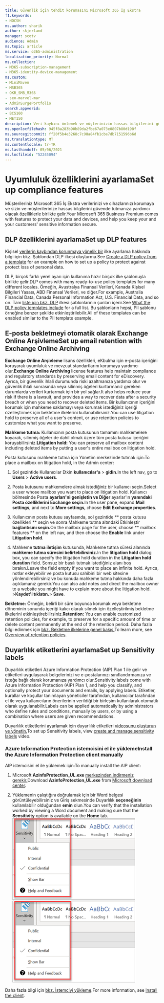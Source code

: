 ```yaml
---
title: Güvenlik için tehdit korumasını Microsoft 365 İş Ekstra
f1.keywords:
- NOCSH
ms.author: sharik
author: skjerland
manager: scotv
audience: Admin
ms.topic: article
ms.service: o365-administration
localization_priority: Normal
ms.collection:
- M365-subscription-management
- M365-identity-device-management
ms.custom:
- MiniMaven
- MSB365
- OKR_SMB_M365
- seo-marvel-mar
- AdminSurgePortfolio
search.appverid:
- BCS160
- MET150
description: Veri kaybını önlemek ve müşterinizin hassas bilgilerini güvende tutmaya yardımcı olmak için uyumluluk özelliklerini ayarlayın.
ms.openlocfilehash: 945f8a283b90b89da2fbe67a073e0807b80d198f
ms.sourcegitcommit: ff20f5b4e3268c7c98a84fb1cbe7db7151596b6d
ms.translationtype: MT
ms.contentlocale: tr-TR
ms.lasthandoff: 05/06/2021
ms.locfileid: "52245094"
---
```

# <a name="set-up-compliance-features"></a><span data-ttu-id="ef1bb-103">Uyumluluk özelliklerini ayarlama</span><span class="sxs-lookup"><span data-stu-id="ef1bb-103">Set up compliance features</span></span>

<span data-ttu-id="ef1bb-104">Müşterileriniz Microsoft 365 İş Ekstra verilerinizi ve cihazlarınızı korumaya ve sizin ve müşterilerinize hassas bilgilerini güvende tutmanıza yardımcı olacak özelliklerle birlikte gelir.</span><span class="sxs-lookup"><span data-stu-id="ef1bb-104">Your Microsoft 365 Business Premium comes with features to protect your data and devices, and help you keep your and your customers' sensitive information secure.</span></span>

## <a name="set-up-dlp-features"></a><span data-ttu-id="ef1bb-105">DLP özelliklerini ayarlama</span><span class="sxs-lookup"><span data-stu-id="ef1bb-105">Set up DLP features</span></span>

<span data-ttu-id="ef1bb-106">Kişisel [verilerin kaybından korunmaya yönelik bir](../compliance/create-a-dlp-policy-from-a-template.md) ilke ayarlama hakkında bilgi için bkz. Şablondan DLP ilkesi oluşturma.</span><span class="sxs-lookup"><span data-stu-id="ef1bb-106">See [Create a DLP policy from a template](../compliance/create-a-dlp-policy-from-a-template.md) for an example on how to set up a policy to protect against protect loss of personal data.</span></span> 
  
<span data-ttu-id="ef1bb-107">DLP, birçok farklı yerel ayarı için kullanıma hazır birçok ilke şablonuyla birlikte gelir.</span><span class="sxs-lookup"><span data-stu-id="ef1bb-107">DLP comes with many ready-to-use policy templates for many different locales.</span></span> <span data-ttu-id="ef1bb-108">Örneğin, Avustralya Finansal Verileri, Kanada Kişisel Bilgileri Yasası, ABD Finansal Verileri, ve diğer.</span><span class="sxs-lookup"><span data-stu-id="ef1bb-108">For example, Australia Financial Data, Canada Personal Information Act, U.S. Financial Data, and so on.</span></span> <span data-ttu-id="ef1bb-109">Tam [liste için bkz. DLP](../compliance/what-the-dlp-policy-templates-include.md) ilkesi şablonlarının şunları içerir.</span><span class="sxs-lookup"><span data-stu-id="ef1bb-109">See [What the DLP policy templates include](../compliance/what-the-dlp-policy-templates-include.md) for a full list.</span></span> <span data-ttu-id="ef1bb-110">Bu şablonların hepsi, PII şablonu örneğine benzer şekilde etkinleştirilebilir.</span><span class="sxs-lookup"><span data-stu-id="ef1bb-110">All of these templates can be enabled similar to the PII template example.</span></span> 
  
## <a name="set-up-email-retention-with-exchange-online-archiving"></a><span data-ttu-id="ef1bb-111">E-posta bekletmeyi otomatik olarak Exchange Online Arşivleme</span><span class="sxs-lookup"><span data-stu-id="ef1bb-111">Set up email retention with Exchange Online Archiving</span></span>

 <span data-ttu-id="ef1bb-112">**Exchange Online Arşivleme** lisans özellikleri, eKbulma için e-posta içeriğini koruyarak uyumluluk ve mevzuat standartlarını korumaya yardımcı olur.</span><span class="sxs-lookup"><span data-stu-id="ef1bb-112">**Exchange Online Archiving** license features help maintain compliance and regulatory standards by preserving email content for eDiscovery.</span></span> <span data-ttu-id="ef1bb-113">Ayrıca, bir güvenlik ihlali durumunda riski azaltmanıza yardımcı olur ve güvenlik ihlali sonrasında veya silinmiş öğeleri kurtarmanız gereken durumlarda verileri kurtarmak için bir yol sağlar.</span><span class="sxs-lookup"><span data-stu-id="ef1bb-113">It also helps reduce your risk if there is a lawsuit, and provides a way to recover data after a security breach or when you need to recover deleted items.</span></span> <span data-ttu-id="ef1bb-114">Bir kullanıcının içeriğini korumak için mahkeme saklamayı veya korumak istediğiniz içeriği özelleştirmek için bekletme ilkelerini kullanabilirsiniz.</span><span class="sxs-lookup"><span data-stu-id="ef1bb-114">You can use litigation hold to preserve all of a user's content, or use retention policies to customize what you want to preserve.</span></span>
  
<span data-ttu-id="ef1bb-115">**Mahkeme tutma:** Kullanıcının posta kutusunun tamamını mahkemelere koyarak, silinmiş öğeler de dahil olmak üzere tüm posta kutusu içeriğini koruyabilirsiniz.</span><span class="sxs-lookup"><span data-stu-id="ef1bb-115">**Litigation hold:** You can preserve all mailbox content including deleted items by putting a user's entire mailbox on litigation hold.</span></span> 
    
<span data-ttu-id="ef1bb-116">Posta kutusunu mahkeme tutma için Yönetim merkezinde tutmak için:</span><span class="sxs-lookup"><span data-stu-id="ef1bb-116">To place a mailbox on litigation hold, in the Admin center:</span></span>
    
1. <span data-ttu-id="ef1bb-117">Sol gezintide Kullanıcılar Etkin **kullanıcılar'a** \> **gidin.**</span><span class="sxs-lookup"><span data-stu-id="ef1bb-117">In the left nav, go to **Users** \> **Active users**.</span></span>
    
2. <span data-ttu-id="ef1bb-118">Posta kutusunu mahkemelere almak istediğiniz bir kullanıcı seçin.</span><span class="sxs-lookup"><span data-stu-id="ef1bb-118">Select a user whose mailbox you want to place on litigation hold.</span></span> <span data-ttu-id="ef1bb-119">Kullanıcı bölmesinde Posta **ayarları'ni genişletin ve Diğer** ayarlar'ın **yanındaki Posta özelliklerini** **Exchange seçin.**</span><span class="sxs-lookup"><span data-stu-id="ef1bb-119">In the user pane, expand **Mail settings**, and next to **More settings**, choose **Edit Exchange properties**.</span></span>
    
3. <span data-ttu-id="ef1bb-120">Kullanıcının posta kutusu sayfasında, sol gezintide \*\* posta kutusu özellikleri  \*\* seçin ve sonra Mahkeme tutma altındaki Etkinleştir **bağlantısını seçin.**</span><span class="sxs-lookup"><span data-stu-id="ef1bb-120">On the mailbox page for the user, choose \*\* mailbox features \*\* on the left nav, and then choose the **Enable** link under **Litigation hold**.</span></span>
    
4. <span data-ttu-id="ef1bb-121">Mahkeme **tutma iletişim** kutusunda, Mahkeme tutma süresi alanında **mahkeme tutma süresini belirtebilirsiniz.**</span><span class="sxs-lookup"><span data-stu-id="ef1bb-121">In the **litigation hold** dialog box, you can specify the litigation hold duration in the **Litigation hold duration** field.</span></span> <span data-ttu-id="ef1bb-122">Sonsuz bir basılı tutmak istediğiniz alanı boş bırakın.</span><span class="sxs-lookup"><span data-stu-id="ef1bb-122">Leave the field empty if you want to place an infinite hold.</span></span> <span data-ttu-id="ef1bb-123">Ayrıca, notlar ekleyebilir ve posta kutusu sahibini bir web sitesine yönlendirebilirsiniz ve bu konuda mahkeme tutma hakkında daha fazla açıklamanız gerekir.</span><span class="sxs-lookup"><span data-stu-id="ef1bb-123">You can also add notes and direct the mailbox owner to a website you might have to explain more about the litigation hold.</span></span> <span data-ttu-id="ef1bb-124">\>**Kaydet'i tıklatın.**</span><span class="sxs-lookup"><span data-stu-id="ef1bb-124">\> **Save**.</span></span>
    
<span data-ttu-id="ef1bb-125">**Bekletme:** Örneğin, belirli bir süre boyunca korumak veya bekletme döneminin sonunda içeriği kalıcı olarak silmek için özelleştirilmiş bekletme ilkelerini etkinleştirebilirsiniz.</span><span class="sxs-lookup"><span data-stu-id="ef1bb-125">**Retention:** You can enable customized retention policies, for example, to preserve for a specific amount of time or delete content permanently at the end of the retention period.</span></span> <span data-ttu-id="ef1bb-126">Daha fazla bilgi edinmek için [bkz. Bekletme ilkelerine genel bakış.](../compliance/retention.md)</span><span class="sxs-lookup"><span data-stu-id="ef1bb-126">To learn more, see [Overview of retention policies](../compliance/retention.md).</span></span>

## <a name="set-up-sensitivity-labels"></a><span data-ttu-id="ef1bb-127">Duyarlılık etiketlerini ayarlama</span><span class="sxs-lookup"><span data-stu-id="ef1bb-127">Set up Sensitivity labels</span></span>

<span data-ttu-id="ef1bb-128">Duyarlılık etiketleri Azure Information Protection (AIP) Plan 1 ile gelir ve etiketleri uygulayarak belgelerinizi ve e-postalarınızı sınıflandırmanıza ve isteğe bağlı olarak korumanıza yardımcı olur.</span><span class="sxs-lookup"><span data-stu-id="ef1bb-128">Sensitivity labels come with Azure Information Protection (AIP) Plan 1, and help you classify, and optionally protect your documents and emails, by applying labels.</span></span> <span data-ttu-id="ef1bb-129">Etiketler, kurallar ve koşullar tanımlayan yöneticiler tarafından, kullanıcılar tarafından el ile veya kullanıcıların önerilerinin verildiği bir birleşim kullanılarak otomatik olarak uygulanabilir.</span><span class="sxs-lookup"><span data-stu-id="ef1bb-129">Labels can be applied automatically by administrators who define rules and conditions, manually by users, or by using a combination where users are given recommendations.</span></span>

<span data-ttu-id="ef1bb-130">Duyarlılık etiketlerini ayarlamak için duyarlılık etiketleri [videosunu oluşturun ve yönetin.](../business-video/create-sensitivity-labels.md)</span><span class="sxs-lookup"><span data-stu-id="ef1bb-130">To set up Sensitivity labels, view [create and manage sensitivity labels](../business-video/create-sensitivity-labels.md) video.</span></span>



### <a name="install-the-azure-information-protection-client-manually"></a><span data-ttu-id="ef1bb-131">Azure Information Protection istemcisini el ile yükleme</span><span class="sxs-lookup"><span data-stu-id="ef1bb-131">Install the Azure Information Protection client manually</span></span>

<span data-ttu-id="ef1bb-132">AIP istemcisini el ile yüklemek için:</span><span class="sxs-lookup"><span data-stu-id="ef1bb-132">To manually install the AIP client:</span></span>

1. <span data-ttu-id="ef1bb-133">Microsoft **AzinfoProtection_UL.exe** [merkezinden indirmeniz gerekir.](https://www.microsoft.com/download/details.aspx?id=53018)</span><span class="sxs-lookup"><span data-stu-id="ef1bb-133">Download **AzinfoProtection_UL.exe** from [Microsoft download center](https://www.microsoft.com/download/details.aspx?id=53018).</span></span>
 
2. <span data-ttu-id="ef1bb-134">Yüklemenin çalıştığını doğrulamak için bir Word belgesi görüntüleyebilirsiniz ve Giriş sekmesinde Duyarlılık **seçeneğinin** kullanılabilir olduğundan **emin** olun.</span><span class="sxs-lookup"><span data-stu-id="ef1bb-134">You can verify that the installation worked by viewing a Word document and making sure that the **Sensitivity** option is available on the **Home** tab.</span></span>
<br/><span data-ttu-id="ef1bb-135">![Word belgesinde Koruma sekmesi açılan listesinde.](../media/word-sensitivity.png)</span><span class="sxs-lookup"><span data-stu-id="ef1bb-135">![Protection tab drop-down in a Word document.](../media/word-sensitivity.png)</span></span>

<span data-ttu-id="ef1bb-136">Daha fazla bilgi için [bkz. İstemciyi yükleme](/azure/information-protection/infoprotect-tutorial-step3).</span><span class="sxs-lookup"><span data-stu-id="ef1bb-136">For more information, see [Install the client](/azure/information-protection/infoprotect-tutorial-step3).</span></span>
